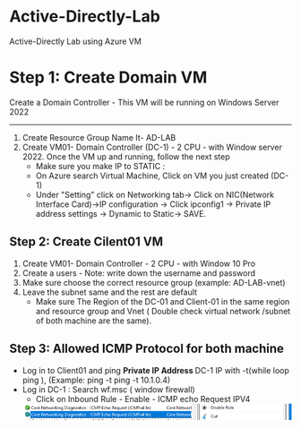 # Active-Directly-Lab
Active-Directly Lab using Azure VM


<h1>Step 1: Create Domain VM</h1>

Create a Domain Controller - This VM will be running on Windows Server 2022
<hr>

1. Create Resource Group Name It- AD-LAB
2. Create VM01- Domain Controller (DC-1) - 2 CPU - with Window server 2022. Once the VM up and running, follow the next step
    - Make sure you make IP to STATIC :
    - On Azure search Virtual Machine, Click on VM you just created (DC-1)
    - Under "Setting" click on Networking tab-> Click on NIC(Network Interface Card)->IP configuration -> Click ipconfig1 -> Private IP address settings -> Dynamic to Static-> SAVE.


 <h2>Step 2: Create Cilent01 VM </h2>

1. Create VM01- Domain Controller - 2 CPU - with Window 10 Pro
2. Create a users - Note: write down the username and password
3. Make sure choose the correct resource group (example: AD-LAB-vnet)
4. Leave the subnet same and the rest are default
    - Make sure The Region of the DC-01 and Client-01  in the same region and resource group and Vnet ( Double check virtual network /subnet of both machine are the same).

<h2>Step 3: Allowed ICMP Protocol for both machine </h2>


- Log in to Client01 and ping <strong>Private IP Address </strong>DC-1 IP with -t(while loop ping ), (Example: ping -t ping -t 10.1.0.4)
- Log in DC-1 : Search wf.msc ( window firewall)
    - Click on Inbound Rule - Enable - ICMP echo Request IPV4
    <img src="images/Inbound_rules.png" alt="enable rules pic" >
